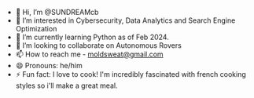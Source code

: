 - 👋 Hi, I’m @SUNDREAMcb 
- 👀 I’m interested in Cybersecurity, Data Analytics and Search Engine Optimization
- 🌱 I’m currently learning Python as of Feb 2024. 
- 💞️ I’m looking to collaborate on Autonomous Rovers
- 📫 How to reach me - moldsweat@gmail.com 
- 😄 Pronouns: he/him
- ⚡ Fun fact: I love to cook! I'm incredibly fascinated with french cooking styles so i'll make a great meal. 

<!---
SUNDREAMcb/SUNDREAMcb is a ✨ special ✨ repository because its `README.md` (this file) appears on your GitHub profile.
You can click the Preview link to take a look at your changes.
--->
